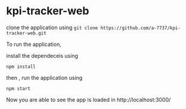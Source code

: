 # kpi-tracker-web

clone the application using `git clone https://github.com/a-7737/kpi-tracker-web.git`

To run the application,

install the dependeceis using

`npm install`

then , run the application using 

`npm start`

Now you are able to see the app is loaded in http://localhost:3000/

